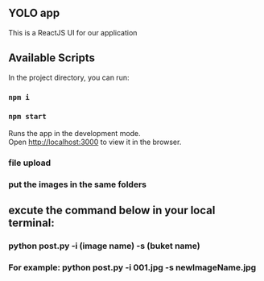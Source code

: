 ## YOLO app

This is a ReactJS UI for our application

## Available Scripts

In the project directory, you can run:

### `npm i`

### `npm start`

Runs the app in the development mode.<br>
Open [http://localhost:3000](http://localhost:3000) to view it in the browser.

### file upload

### put the images in the same folders

## excute the command below in your local terminal:
### python post.py -i (image name) -s (buket name)

### For example: python post.py -i 001.jpg -s newImageName.jpg



